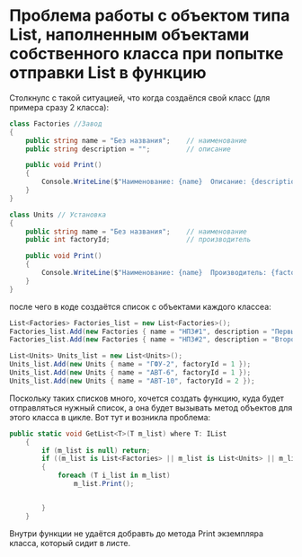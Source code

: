 # Проблема работы с объектом типа List, наполненным объектами собственного класса при попытке отправки List в функцию

Столкнулс с такой ситуацией, что когда создаёлся свой класс (для примера сразу 2 класса):
```c#
class Factories //Завод
{
    public string name = "Без названия";    // наименование
    public string description = "";         // описание

    public void Print()
    {
        Console.WriteLine($"Наименование: {name}  Описание: {description}");
    }
}

class Units // Установка
{
    public string name = "Без названия";    // наименование
    public int factoryId;                   // производитель

    public void Print()
    {
        Console.WriteLine($"Наименование: {name}  Производитель: {factoryId} ");
    }
}
```
после чего в коде создаётся список с объектами каждого классеа:
```c#
List<Factories> Factories_list = new List<Factories>();
Factories_list.Add(new Factories { name = "НПЗ#1", description = "Первый нефтеперерабатывающий завод" });
Factories_list.Add(new Factories { name = "НПЗ#2", description = "Второй нефтеперерабатывающий завод" });

List<Units> Units_list = new List<Units>();
Units_list.Add(new Units { name = "ГФУ-2", factoryId = 1 });
Units_list.Add(new Units { name = "АВТ-6", factoryId = 1 });
Units_list.Add(new Units { name = "АВТ-10", factoryId = 2 });
```

Поскольку таких списков много, хочется создать функцию, куда будет отправляться нужный список, а она будет вызывать метод объектов для этого класса в цикле.
Вот тут и возникла проблема:
```c#
public static void GetList<T>(T m_list) where T: IList
    {
        if (m_list is null) return;
        if ((m_list is List<Factories> || m_list is List<Units> || m_list is List<Tanks>) /*&& m_list is not null*/)
        {
            foreach (T i_list in m_list)
                m_list.Print();


        }
    }
```
Внутри функции не удаётся добравть до метода Print экземпляра класса, который сидит в листе.
